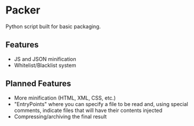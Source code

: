 # Packer
Python script built for basic packaging.

## Features
- JS and JSON minification
- Whitelist/Blacklist system

## Planned Features
- More minification (HTML, XML, CSS, etc.)
- "EntryPoints" where you can specify a file to be read and, using special comments, indicate files that will have their contents injected
- Compressing/archiving the final result